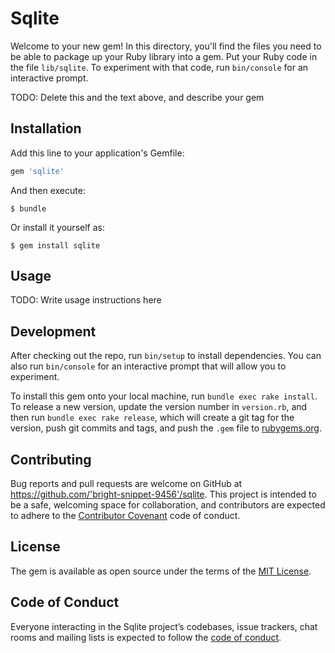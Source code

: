 # Sqlite

Welcome to your new gem! In this directory, you'll find the files you need to be able to package up your Ruby library into a gem. Put your Ruby code in the file `lib/sqlite`. To experiment with that code, run `bin/console` for an interactive prompt.

TODO: Delete this and the text above, and describe your gem

## Installation

Add this line to your application's Gemfile:

```ruby
gem 'sqlite'
```

And then execute:

    $ bundle

Or install it yourself as:

    $ gem install sqlite

## Usage

TODO: Write usage instructions here

## Development

After checking out the repo, run `bin/setup` to install dependencies. You can also run `bin/console` for an interactive prompt that will allow you to experiment.

To install this gem onto your local machine, run `bundle exec rake install`. To release a new version, update the version number in `version.rb`, and then run `bundle exec rake release`, which will create a git tag for the version, push git commits and tags, and push the `.gem` file to [rubygems.org](https://rubygems.org).

## Contributing

Bug reports and pull requests are welcome on GitHub at https://github.com/'bright-snippet-9456'/sqlite. This project is intended to be a safe, welcoming space for collaboration, and contributors are expected to adhere to the [Contributor Covenant](http://contributor-covenant.org) code of conduct.

## License

The gem is available as open source under the terms of the [MIT License](https://opensource.org/licenses/MIT).

## Code of Conduct

Everyone interacting in the Sqlite project’s codebases, issue trackers, chat rooms and mailing lists is expected to follow the [code of conduct](https://github.com/'bright-snippet-9456'/sqlite/blob/master/CODE_OF_CONDUCT.md).
